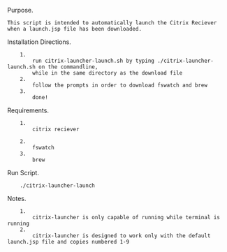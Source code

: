 Purpose.

	This script is intended to automatically launch the Citrix Reciever when a launch.jsp file has been downloaded. 

Installation Directions.

		1. 
			run citrix-launcher-launch.sh by typing ./citrix-launcher-launch.sh on the commandline,
			while in the same directory as the download file
		2. 
			follow the prompts in order to download fswatch and brew 
		3.
			done!

Requirements.

		1.
			citrix reciever
	
		2.
			fswatch
		3.
			brew   

Run Script.

		./citrix-launcher-launch

Notes.

		1.
			citrix-launcher is only capable of running while terminal is running
		2.
			citrix-launcher is designed to work only with the default launch.jsp file and copies numbered 1-9
	
